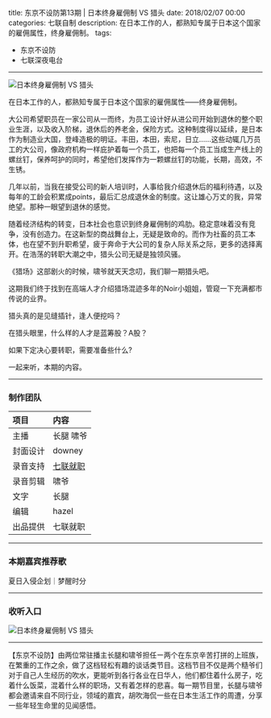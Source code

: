 title: 东京不设防第13期 | 日本终身雇佣制 VS 猎头
date: 2018/02/07 00:00
categories: 七联自制
description: 在日本工作的人，都熟知专属于日本这个国家的雇佣属性，终身雇佣制。
tags:
- 东京不设防
- 七联深夜电台

---

![日本终身雇佣制 VS 猎头](http://wx3.sinaimg.cn/mw690/a9a40e85gy1foo66jq2eej21e00rs1kx.jpg)

在日本工作的人，都熟知专属于日本这个国家的雇佣属性——终身雇佣制。

大公司希望职员在一家公司从一而终，为员工设计好从进公司开始到退休的整个职业生涯，以及收入阶梯，退休后的养老金，保险方式。这种制度得以延续，是日本作为制造业大国，登峰造极的明证。丰田，本田，索尼，日立……这些动辄几万员工的大公司，像政府机构一样庇护着每一个员工，也把每一个员工当成生产线上的螺丝钉，保养呵护的同时，希望他们发挥作为一颗螺丝钉的功能，长期，高效，不生锈。

几年以前，当我在接受公司的新人培训时，人事给我介绍退休后的福利待遇，以及每年的工龄会积累成points，最后汇总成退休金的制度。这让雄心万丈的我，异常绝望。那种一眼望到退休的感觉。

随着经济结构的转变，日本社会也意识到终身雇佣制的鸡肋。稳定意味着没有竞争，没有创造力。在这新型的商战舞台上，无疑是致命的。而作为社畜的员工本体，也在望不到升职希望，疲于奔命于大公司的复杂人际关系之际，更多的选择离开。在浩荡的转职大潮之中，猎头公司无疑是独领风骚。

《猎场》这部剧火的时候，啸爷就天天念叨，我们聊一期猎头吧。

这期我们终于找到在高端人才介绍猎场混迹多年的Noir小姐姐，管窥一下充满都市传说的业界。

猎头真的是见缝插针，逢人便挖吗？

在猎头眼里，什么样的人才是蓝筹股？A股？

如果下定决心要转职，需要准备些什么?

一起来听，本期的内容。

---

### 制作团队

| 项目 | 内容 |
| :--- |:--- |
| 主播 | 长腿 啸爷|
| 封面设计 | downey |
| 录音支持 | [七联就职](https://qilian.jp) |
| 录音剪辑 | 啸爷|
| 文字 | 长腿  |
| 编辑 | hazel |
| 出品提供 | 七联就职 |

---

### 本期嘉宾推荐歌

夏日入侵企划｜梦醒时分

---

### 收听入口

![日本终身雇佣制 VS 猎头](http://wx4.sinaimg.cn/mw690/a9a40e85gy1foo5myenocj20q50zkdif.jpg)

---

【东京不设防】由两位常驻播主长腿和啸爷担任ー两个在东京辛苦打拼的上班族，在繁重的工作之余，做了这档轻松有趣的谈话类节目。这档节目不仅是两个糙爷们对于自己人生经历的吹水，更能听到各行各业在日华人，他们都住着什么房子，吃着什么饭菜，混着什么样的职场，又有着怎样的悲喜。每一期节目里，长腿与啸爷都会邀请来自不同行业，领域的嘉宾，胡吹海侃一些在日本生活工作的周遭，分享一些年轻生命里的见闻感悟。
